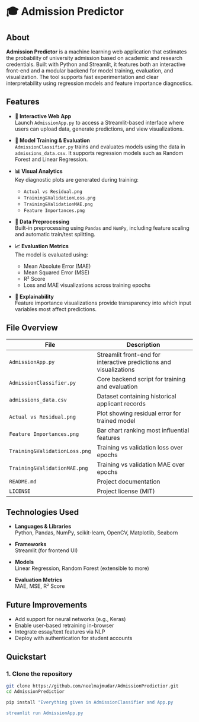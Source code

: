 # 🎓 Admission Predictor

## About

**Admission Predictor** is a machine learning web application that estimates the probability of university admission based on academic and research credentials. Built with Python and Streamlit, it features both an interactive front-end and a modular backend for model training, evaluation, and visualization. The tool supports fast experimentation and clear interpretability using regression models and feature importance diagnostics.

## Features

- **🔘 Interactive Web App**  
  Launch `AdmissionApp.py` to access a Streamlit-based interface where users can upload data, generate predictions, and view visualizations.

- **🧠 Model Training & Evaluation**  
  `AdmissionClassifier.py` trains and evaluates models using the data in `admissions_data.csv`. It supports regression models such as Random Forest and Linear Regression.

- **📊 Visual Analytics**  
  Key diagnostic plots are generated during training:
  - `Actual vs Residual.png`
  - `Training&ValidationLoss.png`
  - `Training&ValidationMAE.png`
  - `Feature Importances.png`

- **🧹 Data Preprocessing**  
  Built-in preprocessing using `Pandas` and `NumPy`, including feature scaling and automatic train/test splitting.

- **📈 Evaluation Metrics**  
  The model is evaluated using:
  - Mean Absolute Error (MAE)  
  - Mean Squared Error (MSE)  
  - R² Score  
  - Loss and MAE visualizations across training epochs

- **🧾 Explainability**  
  Feature importance visualizations provide transparency into which input variables most affect predictions.

## File Overview

| File                         | Description                                           |
|------------------------------|-------------------------------------------------------|
| `AdmissionApp.py`           | Streamlit front-end for interactive predictions and visualizations |
| `AdmissionClassifier.py`    | Core backend script for training and evaluation       |
| `admissions_data.csv`       | Dataset containing historical applicant records       |
| `Actual vs Residual.png`    | Plot showing residual error for trained model         |
| `Feature Importances.png`   | Bar chart ranking most influential features           |
| `Training&ValidationLoss.png` | Training vs validation loss over epochs             |
| `Training&ValidationMAE.png` | Training vs validation MAE over epochs              |
| `README.md`                 | Project documentation                                 |
| `LICENSE`                   | Project license (MIT)                                 |

## Technologies Used

- **Languages & Libraries**  
  Python, Pandas, NumPy, scikit-learn, OpenCV, Matplotlib, Seaborn

- **Frameworks**  
  Streamlit (for frontend UI)

- **Models**  
  Linear Regression, Random Forest (extensible to more)

- **Evaluation Metrics**  
  MAE, MSE, R² Score

## Future Improvements

- Add support for neural networks (e.g., Keras)
- Enable user-based retraining in-browser
- Integrate essay/text features via NLP
- Deploy with authentication for student accounts


## Quickstart

### 1. Clone the repository

```bash
git clone https://github.com/neelmajmudar/AdmissionPredictior.git
cd AdmissionPredictior

pip install "Everything given in AdmissionClassifier and App.py

streamlit run AdmissionApp.py

